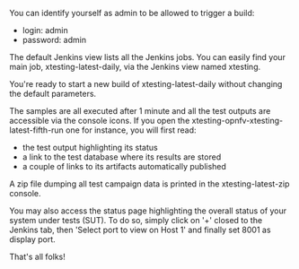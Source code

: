 You can identify yourself as admin to be allowed to trigger a build:
- login: admin
- password: admin

The default Jenkins view lists all the Jenkins jobs. You can easily find your
main job, xtesting-latest-daily, via the Jenkins view named xtesting.

You're ready to start a new build of xtesting-latest-daily without changing the
default parameters.

The samples are all executed after 1 minute and all the test outputs are
accessible via the console icons. If you open the
xtesting-opnfv-xtesting-latest-fifth-run one for instance, you will first read:
- the test output highlighting its status
- a link to the test database where its results are stored
- a couple of links to its artifacts automatically published

A zip file dumping all test campaign data is printed in the xtesting-latest-zip
console.

You may also access the status page highlighting the overall status of your
system under tests (SUT). To do so, simply click on '+' closed to the Jenkins
tab, then 'Select port to view on Host 1' and finally set 8001 as display port.

That's all folks!
